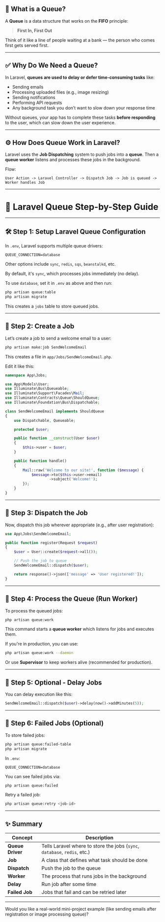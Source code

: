 ## 🧠 What is a Queue?

A **Queue** is a data structure that works on the **FIFO** principle:

> **First In, First Out**

Think of it like a line of people waiting at a bank — the person who comes first gets served first.

---

## ✅ Why Do We Need a Queue?

In Laravel, **queues are used to delay or defer time-consuming tasks** like:

* Sending emails
* Processing uploaded files (e.g., image resizing)
* Sending notifications
* Performing API requests
* Any background task you don’t want to slow down your response time

Without queues, your app has to complete these tasks **before responding** to the user, which can slow down the user experience.

---

## ⚙️ How Does Queue Work in Laravel?

Laravel uses the **Job Dispatching** system to push jobs into a **queue**. Then a **queue worker** listens and processes these jobs in the background.

Flow:

```
User Action -> Laravel Controller -> Dispatch Job -> Job is queued -> Worker handles Job
```

---

# 🚀 Laravel Queue Step-by-Step Guide

---

## 🛠️ Step 1: Setup Laravel Queue Configuration

In `.env`, Laravel supports multiple queue drivers:

```env
QUEUE_CONNECTION=database
```

Other options include `sync`, `redis`, `sqs`, `beanstalkd`, etc.

By default, it's `sync`, which processes jobs immediately (no delay).

To use `database`, set it in `.env` as above and then run:

```bash
php artisan queue:table
php artisan migrate
```

This creates a `jobs` table to store queued jobs.

---

## 🧱 Step 2: Create a Job

Let’s create a job to send a welcome email to a user:

```bash
php artisan make:job SendWelcomeEmail
```

This creates a file in `app/Jobs/SendWelcomeEmail.php`.

Edit it like this:

```php
namespace App\Jobs;

use App\Models\User;
use Illuminate\Bus\Queueable;
use Illuminate\Support\Facades\Mail;
use Illuminate\Contracts\Queue\ShouldQueue;
use Illuminate\Foundation\Bus\Dispatchable;

class SendWelcomeEmail implements ShouldQueue
{
    use Dispatchable, Queueable;

    protected $user;

    public function __construct(User $user)
    {
        $this->user = $user;
    }

    public function handle()
    {
        Mail::raw('Welcome to our site!', function ($message) {
            $message->to($this->user->email)
                    ->subject('Welcome!');
        });
    }
}
```

---

## 🧪 Step 3: Dispatch the Job

Now, dispatch this job wherever appropriate (e.g., after user registration):

```php
use App\Jobs\SendWelcomeEmail;

public function register(Request $request)
{
    $user = User::create($request->all());

    // Push the job to queue
    SendWelcomeEmail::dispatch($user);

    return response()->json(['message' => 'User registered!']);
}
```

---

## 🔁 Step 4: Process the Queue (Run Worker)

To process the queued jobs:

```bash
php artisan queue:work
```

This command starts a **queue worker** which listens for jobs and executes them.

If you're in production, you can use:

```bash
php artisan queue:work --daemon
```

Or use **Supervisor** to keep workers alive (recommended for production).

---

## 📌 Step 5: Optional - Delay Jobs

You can delay execution like this:

```php
SendWelcomeEmail::dispatch($user)->delay(now()->addMinutes(5));
```

---

## 🛑 Step 6: Failed Jobs (Optional)

To store failed jobs:

```bash
php artisan queue:failed-table
php artisan migrate
```

In `.env`:

```env
QUEUE_CONNECTION=database
```

You can see failed jobs via:

```bash
php artisan queue:failed
```

Retry a failed job:

```bash
php artisan queue:retry <job-id>
```

---

## ✨ Summary

| Concept          | Description                                                               |
| ---------------- | ------------------------------------------------------------------------- |
| **Queue Driver** | Tells Laravel where to store the jobs (`sync`, `database`, `redis`, etc.) |
| **Job**          | A class that defines what task should be done                             |
| **Dispatch**     | Push the job to the queue                                                 |
| **Worker**       | The process that runs jobs in the background                              |
| **Delay**        | Run job after some time                                                   |
| **Failed Job**   | Jobs that fail and can be retried later                                   |

---

Would you like a real-world mini-project example (like sending emails after registration or image processing queue)?
